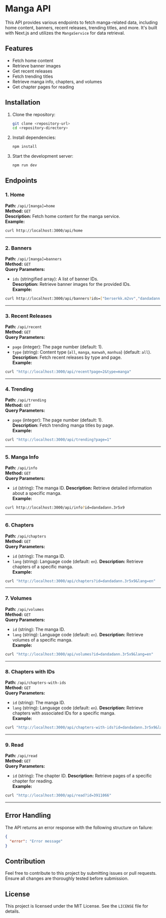 # Manga API

This API provides various endpoints to fetch manga-related data, including home content, banners, recent releases, trending titles, and more. It's built with Next.js and utilizes the `MangaService` for data retrieval.

## Features

- Fetch home content
- Retrieve banner images
- Get recent releases
- Fetch trending titles
- Retrieve manga info, chapters, and volumes
- Get chapter pages for reading

## Installation

1. Clone the repository:

   ```bash
   git clone <repository-url>
   cd <repository-directory>
   ```

2. Install dependencies:

   ```bash
   npm install
   ```

3. Start the development server:
   ```bash
   npm run dev
   ```

## Endpoints

### 1. **Home**

**Path:** `/api/[manga]=home`  
 **Method:** `GET`  
 **Description:** Fetch home content for the manga service.  
 **Example:**

```bash
curl http://localhost:3000/api/home
```

---

### 2. **Banners**

**Path:** `/api/[manga]=banners`  
 **Method:** `GET`  
 **Query Parameters:**

- `ids` (stringified array): A list of banner IDs.  
  **Description:** Retrieve banner images for the provided IDs.  
  **Example:**

```bash
curl http://localhost:3000/api/banners?ids=["berserkk.m2vv","dandadann.3r5x9"]
```

---

### 3. **Recent Releases**

**Path:** `/api/recent`  
 **Method:** `GET`  
 **Query Parameters:**

- `page` (integer): The page number (default: 1).
- `type` (string): Content type (`all`, `manga`, `manwah`, `manhua`) (default: `all`).
  **Description:** Fetch recent releases by type and page.  
  **Example:**

```bash
curl "http://localhost:3000/api/recent?page=2&type=manga"
```

---

### 4. **Trending**

**Path:** `/api/trending`  
 **Method:** `GET`  
 **Query Parameters:**

- `page` (integer): The page number (default: 1).  
  **Description:** Fetch trending manga titles by page.  
  **Example:**

```bash
curl "http://localhost:3000/api/trending?page=1"
```

---

### 5. **Manga Info**

**Path:** `/api/info`  
 **Method:** `GET`  
 **Query Parameters:**

- `id` (string): The manga ID.
  **Description:** Retrieve detailed information about a specific manga.  
  **Example:**

```bash
curl http://localhost:3000/api/info?id=dandadann.3r5x9
```

---

### 6. **Chapters**

**Path:** `/api/chapters`  
 **Method:** `GET`  
 **Query Parameters:**

- `id` (string): The manga ID.
- `lang` (string): Language code (default: `en`).
  **Description:** Retrieve chapters of a specific manga.  
  **Example:**

```bash
curl "http://localhost:3000/api/chapters?id=dandadann.3r5x9&lang=en"
```

---

### 7. **Volumes**

**Path:** `/api/volumes`  
 **Method:** `GET`  
 **Query Parameters:**

- `id` (string): The manga ID.
- `lang` (string): Language code (default: `en`).
  **Description:** Retrieve volumes of a specific manga.  
  **Example:**

```bash
curl "http://localhost:3000/api/volumes?id=dandadann.3r5x9&lang=en"
```

---

### 8. **Chapters with IDs**

**Path:** `/api/chapters-with-ids`  
 **Method:** `GET`  
 **Query Parameters:**

- `id` (string): The manga ID.
- `lang` (string): Language code (default: `en`).
  **Description:** Retrieve chapters with associated IDs for a specific manga.  
  **Example:**

```bash
curl "http://localhost:3000/api/chapters-with-ids?id=dandadann.3r5x9&lang=en"
```

---

### 9. **Read**

**Path:** `/api/read`  
 **Method:** `GET`  
 **Query Parameters:**

- `id` (string): The chapter ID.
  **Description:** Retrieve pages of a specific chapter for reading.  
  **Example:**

```bash
curl "http://localhost:3000/api/read?id=3911066"
```

---

## Error Handling

The API returns an error response with the following structure on failure:

```json
{
  "error": "Error message"
}
```

## Contribution

Feel free to contribute to this project by submitting issues or pull requests. Ensure all changes are thoroughly tested before submission.

## License

This project is licensed under the MIT License. See the `LICENSE` file for details.
